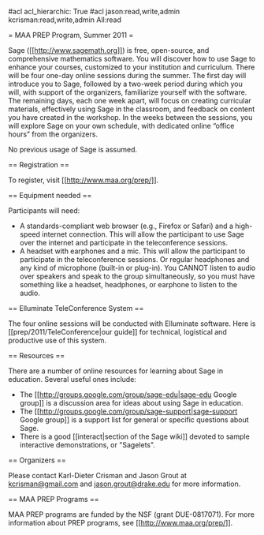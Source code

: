 #acl acl_hierarchic: True
#acl jason:read,write,admin kcrisman:read,write,admin All:read


= MAA PREP Program, Summer 2011 =

Sage ([[http://www.sagemath.org]]) is free, open-source, and comprehensive mathematics software. You will discover
how to use Sage to enhance your courses, customized to your institution and curriculum. There will be four
one-day online sessions during the summer. The first day will introduce you to Sage, followed by a two-week
period during which you will, with support of the organizers, familiarize yourself with the software.
The remaining days, each one week apart, will focus on creating curricular materials, effectively using Sage
in the classroom, and feedback on content you have created in the workshop. In the weeks between the
sessions, you will explore Sage on your own schedule, with dedicated online “office hours” from the
organizers.

No previous usage of Sage is assumed.

== Registration ==

To register, visit [[http://www.maa.org/prep/]]. 

== Equipment needed ==

Participants will need:
  * A standards-compliant web browser (e.g., Firefox or Safari) and a high-speed internet connection.  This will allow the participant to use  Sage over the internet and participate in the teleconference sessions.
  * A headset with earphones and a mic.  This will allow the participant to participate in the teleconference sessions.  Or regular headphones and any kind of microphone (built-in or plug-in).  You CANNOT listen to audio over speakers and speak to the group simultaneously, so you must have something like a headset, headphones, or earphone to listen to the audio.

== Elluminate TeleConference System ==

The four online sessions will be conducted with Elluminate software.  Here is [[prep/2011/TeleConference|our guide]] for technical, logistical and productive use of this system.

== Resources ==

There are a number of online resources for learning about Sage in education.  Several useful ones include:
  * The [[http://groups.google.com/group/sage-edu|sage-edu Google group]] is a discussion area for ideas about using Sage in education.
  * The [[http://groups.google.com/group/sage-support|sage-support Google group]] is a support list for general or specific questions about Sage.
  * There is a good [[interact|section of the Sage wiki]] devoted to sample interactive demonstrations, or "Sagelets".


== Organizers ==

Please contact Karl-Dieter Crisman and Jason Grout at kcrisman@gmail.com and jason.grout@drake.edu for more information.

== MAA PREP Programs ==

MAA PREP programs are funded by the NSF (grant DUE-0817071).  For more information about PREP programs, see [[http://www.maa.org/prep/]].
